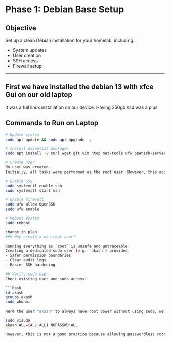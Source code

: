 # Phase 1: Debian Base Setup

## Objective
Set up a clean Debian installation for your homelab, including:
- System updates
- User creation
- SSH access
- Firewall setup

---
## First we have installed the debian 13 with xfce Gui on our old laptop 
It was a full linux installation on our device.
Having 250gb ssd was a plus 

## Commands to Run on Laptop
```bash
# Update system
sudo apt update && sudo apt upgrade -y

# Install essential packages
sudo apt install -y curl wget git vim htop net-tools ufw openssh-server ca-certificates lsb-release apt-transport-https gnupg

# Create user
No user was created.
Initially, all tasks were performed as the root user. However, this approach is risky because running as root can lead to accidental system changes, security vulnerabilities, and makes it harder to track actions. For better security and traceability, it is recommended to create and use a dedicated non-root user with sudo privileges.

# Enable SSH
sudo systemctl enable ssh
sudo systemctl start ssh

# Enable firewall
sudo ufw allow OpenSSH
sudo ufw enable

# Reboot system
sudo reboot

change in plan
### Why create a non-root user?

Running everything as `root` is unsafe and untraceable. 
Creating a dedicated sudo user (e.g. `akash`) provides:
- Safer permission boundaries
- Clear audit logs
- Easier SSH hardening

## Verify sudo user
Check existing user and sudo access:

```bash
id akash
groups akash
sudo whoami

Here the user "akash" to always have root power without using sudo, we can modify /etc/passwd or /etc/sudoers.

sudo visudo
akash ALL=(ALL:ALL) NOPASSWD:ALL

However, this is not a good practice because allowing passwordless root access weakens system security, increases the risk of accidental or malicious changes, and makes it difficult to audit user actions.

